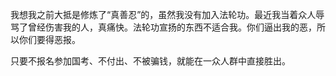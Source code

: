 我想我之前大抵是修炼了“真善忍”的，虽然我没有加入法轮功。最近我当着众人辱骂了曾经伤害我的人，真痛快。法轮功宣扬的东西不适合我。你们逼出我的恶，所以你们要得恶报。

只要不报名参加国考、不付出、不被骗钱，就能在一众人群中直接胜出。
